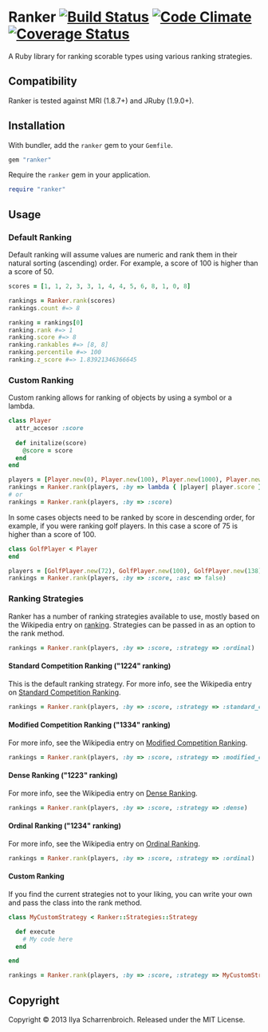 Ranker [![Build Status](https://travis-ci.org/quidproquo/ranker.png?branch=master)](http://travis-ci.org/quidproquo/ranker) [![Code Climate](https://codeclimate.com/github/quidproquo/ranker.png)](https://codeclimate.com/github/quidproquo/ranker) [![Coverage Status](https://coveralls.io/repos/quidproquo/ranker/badge.png?branch=master)](https://coveralls.io/r/quidproquo/ranker?branch=master)
======

A Ruby library for ranking scorable types using various ranking strategies.

Compatibility
-------------

Ranker is tested against MRI (1.8.7+) and JRuby (1.9.0+).

Installation
------------

With bundler, add the `ranker` gem to your `Gemfile`.

```ruby
gem "ranker"
```

Require the `ranker` gem in your application.

```ruby
require "ranker"
```

Usage
-----

### Default Ranking

Default ranking will assume values are numeric and rank them in their natural sorting (ascending) order. For example, a score of 100 is higher than a score of 50.

```ruby
scores = [1, 1, 2, 3, 3, 1, 4, 4, 5, 6, 8, 1, 0, 8]

rankings = Ranker.rank(scores)
rankings.count #=> 8

ranking = rankings[0]
ranking.rank #=> 1
ranking.score #=> 8
ranking.rankables #=> [8, 8]
ranking.percentile #=> 100
ranking.z_score #=> 1.83921346366645
```

### Custom Ranking

Custom ranking allows for ranking of objects by using a symbol or a lambda.

```ruby
class Player
  attr_accesor :score
  
  def initalize(score)
    @score = score
  end
end

players = [Player.new(0), Player.new(100), Player.new(1000), Player.new(25)]
rankings = Ranker.rank(players, :by => lambda { |player| player.score })
# or
rankings = Ranker.rank(players, :by => :score)
```

In some cases objects need to be ranked by score in descending order, for example, if you were ranking golf players. In this case a score of 75 is higher than a score of 100.


```ruby
class GolfPlayer < Player
end

players = [GolfPlayer.new(72), GolfPlayer.new(100), GolfPlayer.new(138), GolfPlayer.new(54)]
rankings = Ranker.rank(players, :by => :score, :asc => false)
```

### Ranking Strategies

Ranker has a number of ranking strategies available to use, mostly based on the Wikipedia entry on [ranking](http://en.wikipedia.org/wiki/Ranking). Strategies can be passed in as an option to the rank method.

```ruby
rankings = Ranker.rank(players, :by => :score, :strategy => :ordinal)
```

#### Standard Competition Ranking ("1224" ranking)

This is the default ranking strategy. For more info, see the Wikipedia entry on [Standard Competition Ranking](http://en.wikipedia.org/wiki/Ranking#Standard_competition_ranking_.28.221224.22_ranking.29).

```ruby
rankings = Ranker.rank(players, :by => :score, :strategy => :standard_competition)
```

#### Modified Competition Ranking ("1334" ranking)

For more info, see the Wikipedia entry on [Modified Competition Ranking](http://en.wikipedia.org/wiki/Ranking#Modified_competition_ranking_.28.221334.22_ranking.29).

```ruby
rankings = Ranker.rank(players, :by => :score, :strategy => :modified_competition)
```

#### Dense Ranking ("1223" ranking)

For more info, see the Wikipedia entry on [Dense Ranking](http://en.wikipedia.org/wiki/Ranking#Dense_ranking_.28.221223.22_ranking.29).

```ruby
rankings = Ranker.rank(players, :by => :score, :strategy => :dense)
```

#### Ordinal Ranking ("1234" ranking)

For more info, see the Wikipedia entry on [Ordinal Ranking](http://en.wikipedia.org/wiki/Ranking#Ordinal_ranking_.28.221234.22_ranking.29).

```ruby
rankings = Ranker.rank(players, :by => :score, :strategy => :ordinal)
```

#### Custom Ranking

If you find the current strategies not to your liking, you can write your own and pass the class into the rank method.

```ruby
class MyCustomStrategy < Ranker::Strategies::Strategy

  def execute
    # My code here
  end

end

rankings = Ranker.rank(players, :by => :score, :strategy => MyCustomStrategy)
```


Copyright
---------

Copyright &copy; 2013 Ilya Scharrenbroich. Released under the MIT License.



